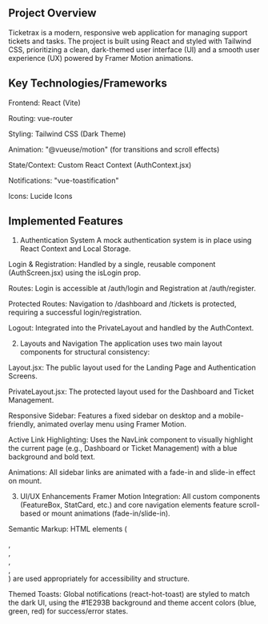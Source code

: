 ## Project Overview

Ticketrax is a modern, responsive web application for managing support tickets and tasks. The project is built using React and styled with Tailwind CSS, prioritizing a clean, dark-themed user interface (UI) and a smooth user experience (UX) powered by Framer Motion animations.

## Key Technologies/Frameworks

Frontend: React (Vite)

Routing: vue-router

Styling: Tailwind CSS (Dark Theme)

Animation: "@vueuse/motion" (for transitions and scroll effects)

State/Context: Custom React Context (AuthContext.jsx)

Notifications: "vue-toastification"

Icons: Lucide Icons

## Implemented Features

1. Authentication System
   A mock authentication system is in place using React Context and Local Storage.

Login & Registration: Handled by a single, reusable component (AuthScreen.jsx) using the isLogin prop.

Routes: Login is accessible at /auth/login and Registration at /auth/register.

Protected Routes: Navigation to /dashboard and /tickets is protected, requiring a successful login/registration.

Logout: Integrated into the PrivateLayout and handled by the AuthContext.

2. Layouts and Navigation
   The application uses two main layout components for structural consistency:

Layout.jsx: The public layout used for the Landing Page and Authentication Screens.

PrivateLayout.jsx: The protected layout used for the Dashboard and Ticket Management.

Responsive Sidebar: Features a fixed sidebar on desktop and a mobile-friendly, animated overlay menu using Framer Motion.

Active Link Highlighting: Uses the NavLink component to visually highlight the current page (e.g., Dashboard or Ticket Management) with a blue background and bold text.

Animations: All sidebar links are animated with a fade-in and slide-in effect on mount.

3. UI/UX Enhancements
   Framer Motion Integration: All custom components (FeatureBox, StatCard, etc.) and core navigation elements feature scroll-based or mount animations (fade-in/slide-in).

Semantic Markup: HTML elements (<main>, <section>, <aside>, <nav>, <article>) are used appropriately for accessibility and structure.

Themed Toasts: Global notifications (react-hot-toast) are styled to match the dark UI, using the #1E293B background and theme accent colors (blue, green, red) for success/error states.
